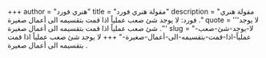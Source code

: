 +++
author = "هنري فورد"
title = "مقولة هنري فورد"
description = "مقولة هنري فورد: لا يوجد شئ صعب عملياً اذا قمت بتقسيمه الى أعمال صغيرة ."
quote = '''لا يوجد شئ صعب عملياً اذا قمت بتقسيمه الى أعمال صغيرة .''' 
slug = "لا-يوجد-شئ-صعب-عملياً-اذا-قمت-بتقسيمه-الى-أعمال-صغيرة-"
+++
لا يوجد شئ صعب عملياً اذا قمت بتقسيمه الى أعمال صغيرة .
